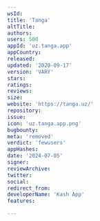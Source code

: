 ```yaml
---
wsId: 
title: 'Tanga'
altTitle: 
authors: 
users: 500
appId: 'uz.tanga.app'
appCountry: 
released: 
updated: '2020-09-17'
version: 'VARY'
stars: 
ratings: 
reviews: 
size: 
website: 'https://tanga.uz/'
repository: 
issue: 
icon: 'uz.tanga.app.png'
bugbounty: 
meta: 'removed'
verdict: 'fewusers'
appHashes: 
date: '2024-07-05'
signer: 
reviewArchive: 
twitter: 
social: 
redirect_from: 
developerName: 'Kash App'
features: 

---
```


